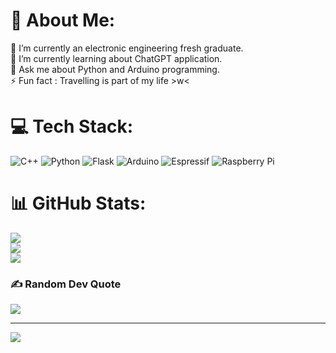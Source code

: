 # 💫 About Me:
🔭 I’m currently an electronic engineering fresh graduate.<br>🌱 I’m currently learning about ChatGPT application.<br>💬 Ask me about Python and Arduino programming.<br>⚡ Fun fact : Travelling is part of my life >w<


# 💻 Tech Stack:
![C++](https://img.shields.io/badge/c++-%2300599C.svg?style=for-the-badge&logo=c%2B%2B&logoColor=white) ![Python](https://img.shields.io/badge/python-3670A0?style=for-the-badge&logo=python&logoColor=ffdd54) ![Flask](https://img.shields.io/badge/flask-%23000.svg?style=for-the-badge&logo=flask&logoColor=white) ![Arduino](https://img.shields.io/badge/-Arduino-00979D?style=for-the-badge&logo=Arduino&logoColor=white) ![Espressif](https://img.shields.io/badge/espressif-E7352C.svg?style=for-the-badge&logo=espressif&logoColor=white) ![Raspberry Pi](https://img.shields.io/badge/-RaspberryPi-C51A4A?style=for-the-badge&logo=Raspberry-Pi)
# 📊 GitHub Stats:
![](https://github-readme-stats.vercel.app/api?username=Edison0215&theme=algolia&hide_border=false&include_all_commits=false&count_private=false)<br/>
![](https://github-readme-streak-stats.herokuapp.com/?user=Edison0215&theme=algolia&hide_border=false)<br/>
![](https://github-readme-stats.vercel.app/api/top-langs/?username=Edison0215&theme=algolia&hide_border=false&include_all_commits=false&count_private=false&layout=compact)

### ✍️ Random Dev Quote
![](https://quotes-github-readme.vercel.app/api?type=horizontal&theme=radical)

---
[![](https://visitcount.itsvg.in/api?id=Edison0215&icon=0&color=0)](https://visitcount.itsvg.in)

<!-- Proudly created with GPRM ( https://gprm.itsvg.in ) -->
